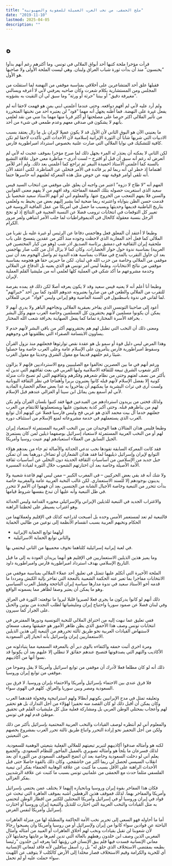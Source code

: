 ```yaml
---
title: "ملح الحمقى، من نخب العرب العميلة للصفوية والصهيونية"
date: "2019-11-10"
lastmod: 2025-04-05
description: ""
---
```

# **ه**

قرأت مؤخرا ملحة كتبها أحد أبواق الملالي في تونس. وما أكثرهم رغم أنهم بدأوا “يخنسون” منذ أن بدأت ثورة شباب العراق ولبنان. وهي ليست الملحة الأولى ولا صاحبها هو الأول.

فقبلها علق أحد المتشاعرين على أخلاقي بمناسبة موقفي من النهضة لما استقلت من المجلس ومن المستشارية بكلام شعرت وكأن صاحبه يعرفني لأني لا أعرفه ويسالني “مغيرفة دقيق” أو بيننا “حرثة أو ورثة” وما سبق لي أن التقيت به بشؤونه.

ولم أرد عليه لأني لم أفهم دوافعه. وحتى عندما أعلمني ابني بمن هو فهمت لاحقا أنه لم يفعل غيرة على النهضة. فما أظنه يجهل أنه مهما “قود” لن يعتبره أحد من نخبتها المتحررة من تأثير الملالي اكثر حرصا على مصلحتها أو أكثر قربا منها مهما بدا مني من نقد لعلمي بأنهم لا يشكون في صدقي معهم وعدم طمعي في شيء من أحد.

ما يعنيني الآن هو البوق الثاني لأن الأول قد لا يكون عميلا لإيران بل ما زال يعتقد بسبب الادبيات التي شربها شابا أن الثورة الإيرانية إسلامية لأن الأحداث التي تأكدت لاحقا لم تكن كافية للتشكيك في نوايا الملالي التي صارت علنية بخصوص استرداد امبراطورية فارس.

لكن الثاني لا يمكنه أن يعتذر له المرء بجهل ذلك لما صرح مؤخرا بموقف عجبت له لأني لم أتعرض له رغم أنه سبق أن قبل أو اقترح – لست أدري – مناظرة معي حول علاقة التشيع بالسنة كما أعلمني الأستاذ احميدة النيفر ثم تراجع كما أعلمني بعد ذلك. ولم أعر للأمر اهتماما إذ خطر لي أنه ربما لم ير فائدة في الأمر فتخلى عن المناظرة. لكني أعتقد الآن أنه تلقى أوامر فوقية نهته عن خوض مثل هذه المعركة لعلمهم أنه خاسرها حتما.

المهم أنه “لا طاح لا دزوه” اعتبر من واجبه أن يعلق على موقفي من انتخاب السيد قيس سعيد الذي استغربت حصوله بتلك الصفة المفاجئة. وقد افهم من لا يفهم معنى القوانين والسنن فلا يفهم التعجب من الخروج عنها. والمعلوم أني لم أتهم الاستاذ سعيد شخصيا بل قدمت حسن الظن بنواياه واعتبرته ربما ضحية لما يشير إليهم بعض من يحيط به ولعلمي بتاريخ الباطنية قديمها وحديثها وبسبب ما حصل في أمريكا من عمل المافية الروسية في تغيير كل التوقعات في انتخابات ترومب فضلا عن النسبة العجيبة في النتائج إذ لو نجح الرجل بنسبة معقولة كالحال في الديموقراطيات لما جلب الأمر انتباهي ولمر مرور الكرام.

وطبعا لا أعتقد أن المعلق فعل وهاجمني دفاعا عن الرئيس أو غيرة عليه بل تقربا من الملالي كما فعل أحد المغاربة الذي لاحظت وجوده منذ أكثر من عقدين يتمسح على باب ملحقية إيران الثقافية في دمشق برئاسة الصديق اذر شب (وهو من كبار المختصين في العربية) بمناسبة ندوة حول حوار الحضارات. وكان كما لا يزال أذل من كلب صار يهاجمني بعد أن حاول التقرب بالمدح في مقالات بمناسبة هذه الندوة ثم واصل الهجوم بعد أن تبين موقفي من الملالي وخاصة من حزب الله في لبنان. لكن ما حيرني حقا هو هجومه بمناسبة موقفي من نتائج الانتخابات. وطبعا ليس أمر تونس هو الذي يعنيه بل الدفاع عن الملالي وخدمة مشروعهم ما أكد شكي في العملية كلها لعلمي أنه من مليشيا القلم العملية لإيران.

وطبعا أنا أعلم أنه لا يعنيه قيس سعيد وقد لا يكون يعرفه أصلا لكن ذلك قد يمده بفرصة للتقرب من الملالي والطعن في من صاروا يعتبرونه عدوهم اللدود كما بين أحد “خبرائهم” لما لقاني في ندوة باسطنبول في السنة الماضية وهو إيراني وليس “قواد” عربي للملالي.

أعود إلى صاحبنا التونسي الذي يفاخر بعبقرية الملالي ونجاحهم الباهر ولا يدري أنهم لا يمكن أن يكونوا مسلمين لأنهم يحتقرون كل المسلمين وخاصة العرب منهم وكل البشر بخرافة الأسرة المختارة تماما كما يفعل الصهاينة بخرافة شعب الله المختار .

ومعنى ذلك أن النخب التي تطبل لهم هم يحتقرونهم أكثر من باقي البشر لأنهم خدم لا يساوون الابتسامة الصفراء التي يطلقونها في وجوههم.

وهذا المرض ليس دليل قوة أو سمو بل هو عقدة نقص توارثوها فجعلتهم منذ نزول القرآن وسقوط امبراطورية فارس يتآمرون على الإسلام عامة وعلى العرب خاصة وما حصلوا شيئا رغم حلفهم قديما مع مغول الشرق وحديثا مع مغول الغرب.

ورغم أنهم في ما بين العصرين تحالفوا مع الصليبيين ومع الاسترداديين فإنهم لا يزالون اكثر شعوب الشرق تبيعة للثقافة الاسلامية ولبها العربي في بعث ثقافتهم التي تدين له بأكثر من نصف لغتهم وحتى من نظام شعرهم وفكرهم وثقافتهم التي لم تصبح ذات منزلة كونية إلا بفضل الإسلام لأنهم قبله كانوا يعتبرون بربرا وأهماجا في نظر الثقافة اليونانية ولست أرى في تراث البشرية ما يمكنهم أن يفاخروا به عدا بعض معالم الحضارة المادية لأني لم أسمع بمن يماثل ابن سينا أو الغزالي عندهم قبل الإسلام.

ولذلك فحتى من يريدون استردادهم من المبدعين فيها فقد كتبوا بلسان القرآن ولم يكن لهم من يناظرهم قبله. وحتى أكبر كذبة يعيشون عليها ويستعملونها للانتقام من العرب جعلتهم خدما آل بيت محمد الذي هو عربي قح وليس فارسيا فضلا عن كونهم أذل توابع الغرب الذي يستعملهم في خدمة مشروعاته لمنع الإسلام من استئناف دوره.

وطبعا فليس هذان المثالان هما الوحيدان من بين النخب العربية المستمرئة لاستعباد إيران لهم أو من النخب العربية المستمرئة لاستعباد إسرائيل بوصفهما ذيلين لمن كان يستمرئ الجيل السابق من العملاء استعبادهم لهم عنيت روسيا وأمريكا.

فقد كانت المعركة السابقة تقودها نخب تدعي الحداثة والأصالة ثم جاء من بعدهم هؤلاء التوابع لإيران وإسرائيل ذيليهما لما فقد هذان الشعاران أو تضاءل دورهما بعد أن تمكن جيل جديد من الإسلامين من أساسيات الثقافة الحديثة دون التخلي عن أساسيات ثقافة الأمة الأصيلة وخاصة بعد أن اختارتهم الشعوب خلال الثورة لقيادة المسيرة.

ولا شك أنه قد بقي بعض الحركيين – في المغرب الكبير – ممن ليس لهم قاعدة شعبية ولا يدينون بوجودهم إلا للسند الاستعماري. لكن غالب النخبة العربية عامة والمغربية خاصة بدأت تتحرر من التبعية وخاصة الأجيال الشابة من الجنسين بعد أن فهموا ان الأمم لا تتحرر في ظل التبعية وأنه عليها أن تبدع بنفسها شروط قيامها.

والاغتراب الجديد في التبعية للذيلين الإيراني والإسرائيلي محوره القدامة وليس الحداثة وهو اغتراب يسيطر على لحظتنا الراهنة.

فالتبعية لم تعد لمستعمر الأمس وحده بل أصبحت لذراعيه كذلك في الإقليم ولعملائهما من الحكام ونخبهم العربية بسبب انقسام الأنظمة إلى نوعين من طالبي الحماية

* أولهما توابع الحماية الإيرانية
* والثاني توابع الحماية الاسرائيلية

في لعبة إيرانية إسرائيلية كلتاهما تخوف محمييها من الثاني ليحتمي بها.

وما يميز هذين الذيلين الاستعماريين في الإقليم هو أنهما يريدان العودة به إلى ما قبل التاريخ الإسلامي بهدف استرداد امبراطورية فارس وامبراطورية داود.

الملحة الأخيرة التي أتكلم عليها تتمثل في تعليق أحد عملاء الملالي بمناسبة موقفي من الانتخابات مفاخرا بما تعبر عنه الحكمة الشعبية بالنعجة التي تفاخر بإلية الكبش ومرددا ما قدمه أخو الأستاذ سعيد في ندوة مدارها سياسة إيران الناجحة وفشل العرب السياسي وهو ما يمكن أن يعتبر وصفا لظاهر مما يسمونه الواقع.

ذلك أنهم لو كانوا يدركون ما يجري فعلا لصبروا قليلا ليروا ما توقعته: الثورة في العراق وفي لبنان فضلا عن صمود سوريا واحتياج إيران ومليشياتها لطلب النجدة من بوتين والحبل على الجرار كما سيرون.

ففي تعليق عما نبهت إليه من اختراق الملالي للنخبة التونسية ودورها المفترض في انتخابات تونس وصف هذا الأحمق الذي يظن ظاهر الأمور هو حقيقتها وصف مسعاي لاستنهاض القيادات العربية نحو طريق ثالثة تحررهم من التبعية إلى هذين الذيلين الاستعماريين إيران وإسرائيل بأنه انحياز إلى السعودية.

ومرة اخرى أثبت حمقه واكتفاءه بالوي دير أي بالمعرفة السمعية مما يتبادلونه من الأكاذيب والتهم التي يصدقونها فتصبح عندهم حقائق لا تنطلي إلا عليهم بعد أن يكونوا قد نسوا أنها من أكاذيبهم.

ذلك أنه لو كان مطلعا فعلا لأدرك أن موقفي من توابع اسرائيل وأمريكا لا يقل وضوحا من موقفي من توابع إيران وروسيا.

فلا فرق عندي بين الاحتماء بإسرائيل وأمريكا والاحتماء بإيران وروسيا. لا فرق بين السعودية ومصر وبين سوريا والعراق. كلهم في الهوى سواء.

وتعليقه تمثل في مدح الإيرانيين بكونهم أبطالا ولهم استراتيجية وفحولة فقدهما العرب وكان يمكن أن أقبل ذلك لو كان القصد منه تحفيزا لهؤلاء من أجل التدارك بل هو تحقير لهم وأعجاب بمحتلي الوطن العربي بل ومشاركة فعلية مثل كل مليشيات القلم في تحقيق موطئ قدم لهم في تونس.

والمعلوم أني لم أنتظره لوصف القيادات والنخب العربية المحتمية بإسرائيل بأكثر من ذلك ولكن من أجل التحفيز نحو إرادة التحرر واتباع طريق ثالثة تحرر العرب بمشروع يخصهم من التبعيتين.

لكنه هو وأمثاله صدقوا أكاذيبهم لتبرير تبعيتهم للملالي الفعلية بتبعيتي الوهمية للسعودية. لذلك فسرعان ما يلجأ هو وأمثاله تصويري بالعميل المأجور للنظام السعودي. والجميع يعلم أني لو دخلت السعودية وخاصة بعد أن اتضح الموقف السعودي من الثورة أي بعد انقلاب السيسي لحصل لي ربما أكثر من خاشقجي. وكان ذلك بالقوة حاصلا حتى قبل الأحداث الراهنة على الأقل بسبب ما كتبت عن علاقة الوهابية الحمقاء بفكر ابن تيمية الفلسفي مثلما حدث مع الحمقى من علمانيي تونس بسبب ما كتبت عن علاقة الرشديين بفكر الغزالي.

فكان هذا المفاخر بقوة إيران وروسيا وبانحيازه إليهما لا يختلف عمن يحتمي بإسرائيل وأمريكا والمفاخر بهما. لذلك فموقف هذين الرهطين أشبه بموقف العاهرة التي تبحث عن قواد في إيران وروسيا أو في إسرائيل وأمريكا المحتلين للكثير من اقطار الوطن لتحتمي به مثل القيادات والنخب العربية التي اختارت للتذيل والتبعية إيران وروسيا أو اختارت إسرائيل وأمريكا لنفس الغرض.

أما ما أحاوله فهو السعي إلى تحرير نخب الأمة الحاكمة والمطبلة لها من منزلة العاهرات الباحثة عن قوادين سواء كانوا من إيران ولإسرائيل أو من روسيا وأمريكا وأن يصبحوا رجالا لأن شعوبنا لن تقبل بقيادات ونخب لهم أخلاق العاهرات أو العبيد من أمثاله وأمثال المغربي الذين وصف ابن خلدون رهطهم بالعالة التي تدين لغيرها برعايتها وحمايتها لأن معاني الإنسانية فسدت فيها فلم يبق الإنسان في رؤيتها كما يعرفه ابن خلدون “رئيسا بطبعه بمقتضى الاستخلاف الذي خلق له” بل رد أسفل سافلين لأنه فاقد لمعاني الإنسانية أي للحرية والكرامة وقيم الاستخلاف فصار مخلدا إلى الأرض كالكلب لا يتوقف عن اللهيث سواء حملت عليه أو لم تحمل.

###
